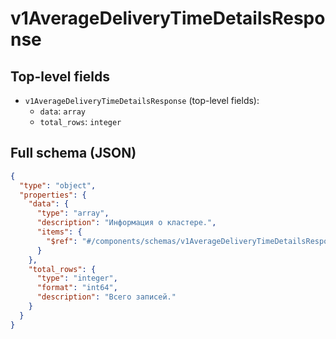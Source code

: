 # v1AverageDeliveryTimeDetailsResponse

## Top-level fields
- `v1AverageDeliveryTimeDetailsResponse` (top-level fields):
  - `data`: `array`
  - `total_rows`: `integer`

## Full schema (JSON)
```json
{
  "type": "object",
  "properties": {
    "data": {
      "type": "array",
      "description": "Информация о кластере.",
      "items": {
        "$ref": "#/components/schemas/v1AverageDeliveryTimeDetailsResponseData"
      }
    },
    "total_rows": {
      "type": "integer",
      "format": "int64",
      "description": "Всего записей."
    }
  }
}
```
